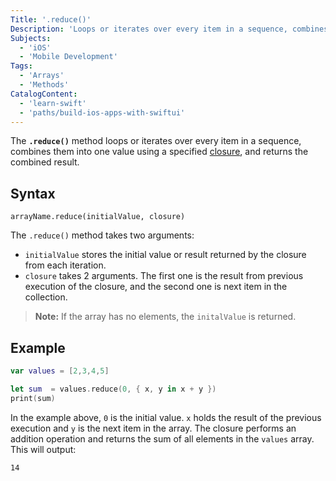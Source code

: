 ```yaml
---
Title: '.reduce()'
Description: 'Loops or iterates over every item in a sequence, combines them into one value using a specified closure, and returns the combined result.'
Subjects:
  - 'iOS'
  - 'Mobile Development'
Tags:
  - 'Arrays'
  - 'Methods'
CatalogContent:
  - 'learn-swift'
  - 'paths/build-ios-apps-with-swiftui'
---
```


The **`.reduce()`** method loops or iterates over every item in a sequence, combines them into one value using a specified [closure](https://www.codecademy.com/resources/docs/swift/closures), and returns the combined result.

## Syntax

```pseudo
arrayName.reduce(initialValue, closure)
```

The `.reduce()` method takes two arguments:

- `initialValue` stores the initial value or result returned by the closure from each iteration.
- `closure` takes 2 arguments. The first one is the result from previous execution of the closure, and the second one is next item in the collection.

> **Note:** If the array has no elements, the `initalValue` is returned.

## Example

```swift
var values = [2,3,4,5]

let sum  = values.reduce(0, { x, y in x + y })
print(sum)
```

In the example above, `0` is the initial value. `x` holds the result of the previous execution and `y` is the next item in the array. The closure performs an addition operation and returns the sum of all elements in the `values` array. This will output:

```shell
14
```
